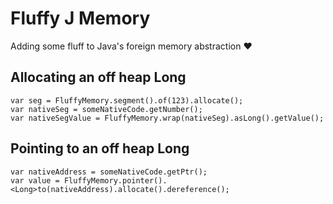 # Fluffy J Memory
Adding some fluff to Java's foreign memory abstraction ❤

## Allocating an off heap Long

```
var seg = FluffyMemory.segment().of(123).allocate();
var nativeSeg = someNativeCode.getNumber();
var nativeSegValue = FluffyMemory.wrap(nativeSeg).asLong().getValue();
```

## Pointing to an off heap Long

```
var nativeAddress = someNativeCode.getPtr();
var value = FluffyMemory.pointer().<Long>to(nativeAddress).allocate().dereference();
```


